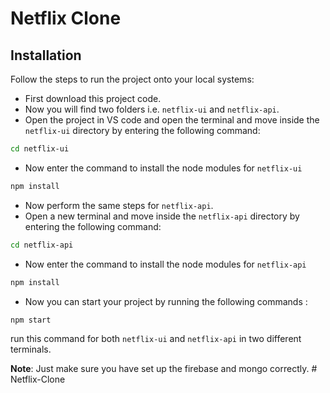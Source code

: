# Netflix Clone


## Installation

Follow the steps to run the project onto your local systems:

- First download this project code. 
- Now you will find two folders i.e. `netflix-ui` and `netflix-api`.
- Open the project in VS code and open the terminal and move inside the `netflix-ui` directory by entering the following command:
       
```bash
cd netflix-ui 
```
- Now enter the command to install the node modules for `netflix-ui`

```bash
npm install
```
- Now perform the same steps for `netflix-api`.
- Open a new terminal and move inside the `netflix-api` directory by entering the following command:

```bash
cd netflix-api
```

- Now enter the command to install the node modules for `netflix-api`

```bash
npm install
```
- Now you can start your project by running the following commands :

```bash
npm start
```

run this command for both `netflix-ui` and `netflix-api` in two different terminals.

**Note**: Just make sure you have set up the firebase and mongo correctly. 
#   N e t f l i x - C l o n e  
 